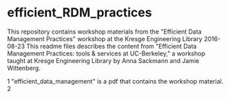 # efficient_RDM_practices
This repository contains workshop materials from the "Efficient Data Management Practices" workshop at the Kresge Engineering Library
2016-08-23
This readme files describes the content from "Efficient Data Management Practices: tools & services at UC-Berkeley," a workshop taught at Kresge Engineering Library by Anna Sackmann and Jamie Wittenberg.

1 "efficient_data_management" is a pdf that contains the workshop material.
2 
